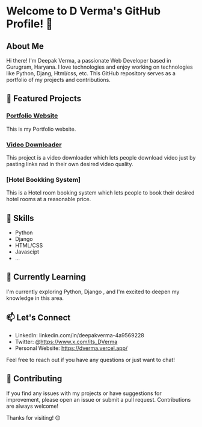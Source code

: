 # Welcome to D Verma's GitHub Profile! 👋

## About Me

Hi there! I'm Deepak Verma, a passionate Web Developer based in Gurugram, Haryana. I love technologies and enjoy working on technologies like Python, Djang, Html/css, etc. This GitHub repository serves as a portfolio of my projects and contributions.

## 🚀 Featured Projects

### [Portfolio Website](https://dverma.vercel.app/)
This is my Portfolio website.

### [Video Downloader](https://video-downloader-xi.vercel.app/)
This project is a video downloader which lets people download video just by pasting links nad in their own desired video quality.

### [Hotel Bookking System]
This is a Hotel room booking system which lets people to book their desired hotel rooms at a reasonable price.

## 🔧 Skills

- Python
- Django
- HTML/CSS
- Javascipt
- ...

## 🌱 Currently Learning

I'm currently exploring Python, Django , and I'm excited to deepen my knowledge in this area.

## 📫 Let's Connect

- LinkedIn: linkedin.com/in/deepakverma-4a9569228
- Twitter: @https://www.x.com/its_DVerma
- Personal Website: https://dverma.vercel.app/

Feel free to reach out if you have any questions or just want to chat!

## 🤝 Contributing

If you find any issues with my projects or have suggestions for improvement, please open an issue or submit a pull request. Contributions are always welcome!

Thanks for visiting! 😊
